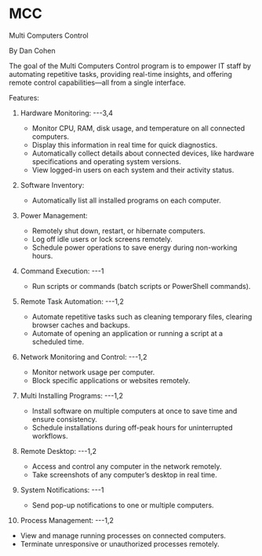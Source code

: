# MCC
Multi Computers Control 

By Dan Cohen

The goal of the Multi Computers Control program is to empower IT staff by automating repetitive tasks, providing real-time insights, and offering remote control capabilities—all from a single interface.

Features:

1. Hardware Monitoring: ---3,4
   - Monitor CPU, RAM, disk usage, and temperature on all connected computers.
   - Display this information in real time for quick diagnostics.
   - Automatically collect details about connected devices, like hardware specifications and operating system versions.
   - View logged-in users on each system and their activity status.

2. Software Inventory:
   - Automatically list all installed programs on each computer.

3. Power Management:
   - Remotely shut down, restart, or hibernate computers.
   - Log off idle users or lock screens remotely.
   - Schedule power operations to save energy during non-working hours.

4. Command Execution: ---1
   - Run scripts or commands (batch scripts or PowerShell commands).

5. Remote Task Automation: ---1,2
   - Automate repetitive tasks such as cleaning temporary files, clearing browser caches and backups.
   - Automate of opening an application or running a script at a scheduled time.

6. Network Monitoring and Control: ---1,2
   - Monitor network usage per computer.
   - Block specific applications or websites remotely.

7. Multi Installing Programs: ---1,2
   - Install software on multiple computers at once to save time and ensure consistency.
   - Schedule installations during off-peak hours for uninterrupted workflows.

8. Remote Desktop: ---1,2
   - Access and control any computer in the network remotely.
   - Take screenshots of any computer’s desktop in real time.

9. System Notifications: ---1
   - Send pop-up notifications to one or multiple computers.

10. Process Management: ---1,2
   - View and manage running processes on connected computers.
   - Terminate unresponsive or unauthorized processes remotely.
